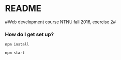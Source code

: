 # README #

#Web development course NTNU fall 2016, exercise 2#

### How do I get set up? ###


```
npm install

npm start
```
